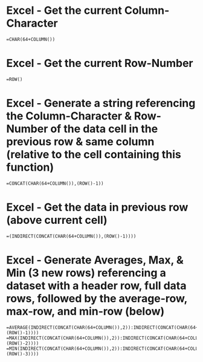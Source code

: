 

# Excel - Get the current Column-Character
```
=CHAR(64+COLUMN())
```


# Excel - Get the current Row-Number
```
=ROW()
```


# Excel - Generate a string referencing the Column-Character & Row-Number of the data cell in the previous row & same column (relative to the cell containing this function)
```
=CONCAT(CHAR(64+COLUMN()),(ROW()-1))
```


# Excel - Get the data in previous row (above current cell)
```
=(INDIRECT(CONCAT(CHAR(64+COLUMN()),(ROW()-1))))
```


# Excel - Generate Averages, Max, & Min (3 new rows) referencing a dataset with a header row, full data rows, followed by the average-row, max-row, and min-row (below)
```
=AVERAGE(INDIRECT(CONCAT(CHAR(64+COLUMN()),2)):INDIRECT(CONCAT(CHAR(64+COLUMN()),(ROW()-1))))
=MAX(INDIRECT(CONCAT(CHAR(64+COLUMN()),2)):INDIRECT(CONCAT(CHAR(64+COLUMN()),(ROW()-2))))
=MIN(INDIRECT(CONCAT(CHAR(64+COLUMN()),2)):INDIRECT(CONCAT(CHAR(64+COLUMN()),(ROW()-3))))
```


<!--
 ------------------------------------------------------------

  Citation(s)

    stackoverflow.com  |  "Return values from the row above to the current row"  |  https://stackoverflow.com/a/3549109

 ------------------------------------------------------------
-->